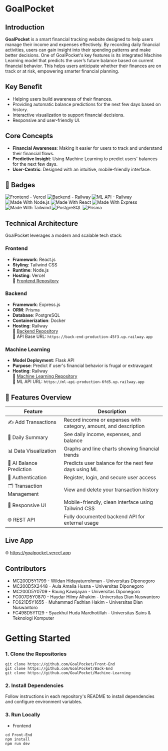 # GoalPocket

## Introduction
**GoalPocket** is a smart financial tracking website designed to help users manage their income and expenses effectively. By recording daily financial activities, users can gain insight into their spending patterns and make better decisions. One of GoalPocket's key features is its integrated Machine Learning model that predicts the user’s future balance based on current financial behavior. This helps users anticipate whether their finances are on track or at risk, empowering smarter financial planning.

## Key Benefit
- Helping users build awareness of their finances.
- Providing automatic balance predictions for the next few days based on history.
- Interactive visualization to support financial decisions.
- Responsive and user-friendly UI.

## Core Concepts
- **Financial Awareness**: Making it easier for users to track and understand their financial flows.
- **Predictive Insight**: Using Machine Learning to predict users' balances for the next few days.
- **User-Centric**: Designed with an intuitive, mobile-friendly interface.

## 📛 Badges

![Frontend - Vercel](https://img.shields.io/badge/frontend-Vercel-blue?logo=vercel)
![Backend - Railway](https://img.shields.io/badge/backend-Railway-green?logo=railway)
![ML API - Railway](https://img.shields.io/badge/ml--api-Railway-purple?logo=python)
![Made With Node.js](https://img.shields.io/badge/Node.js-Used-brightgreen?logo=node.js)
![Made With React](https://img.shields.io/badge/React-Used-blue?logo=react)
![Made With Express](https://img.shields.io/badge/Express-Used-lightgrey?logo=express)
![Made With Tailwind](https://img.shields.io/badge/TailwindCSS-Used-blue?logo=tailwind-css)
![PostgreSQL](https://img.shields.io/badge/PostgreSQL-Used-blue?logo=postgresql)
![Prisma](https://img.shields.io/badge/Prisma-Used-lightgrey?logo=prisma)

## Technical Architecture
GoalPocket leverages a modern and scalable tech stack:

### Frontend
- **Framework**: React.js
- **Styling**: Tailwind CSS
- **Runtime**: Node.js
- **Hosting**: Vercel  
🔗 [Frontend Repository](https://github.com/GoalPocket/Front-End)

### Backend
- **Framework**: Express.js
- **ORM**: Prisma
- **Database**: PostgreSQL
- **Containerization**: Docker
- **Hosting**: Railway  
🔗 [Backend Repository](https://github.com/GoalPocket/Back-End)  
🔗 API Base URL: `https://back-end-production-45f3.up.railway.app`

### Machine Learning
- **Model Deployment**: Flask API
- **Purpose**: Predict if user's financial behavior is frugal or extravagant
- **Hosting**: Railway  
🔗 [Machine Learning Repository](https://github.com/GoalPocket/Machine-Learning)  
🔗 ML API URL: `https://ml-api-production-6fd5.up.railway.app`

## 🎯 Features Overview

| Feature                            | Description                                                                 |
|------------------------------------|-----------------------------------------------------------------------------|
| ✍️ Add Transactions                | Record income or expenses with category, amount, and description            |
| 📅 Daily Summary                   | See daily income, expenses, and balance                                     |
| 📊 Data Visualization              | Graphs and line charts showing financial trends                             |
| 🔮 AI Balance Prediction           | Predicts user balance for the next few days using ML                        |
| 🔐 Authentication                  | Register, login, and secure user access                                     |
| 🗂️ Transaction Management          | View and delete your transaction history                                    |
| 🔄 Responsive UI                   | Mobile-friendly, clean interface using Tailwind CSS                         |
| 🌐 REST API                        | Fully documented backend API for external usage                             |

## Live App
🌐 https://goalpocket.vercel.app

## Contributors
- MC200D5Y1799 - Wildan Hidayaturrohman - Universitas Diponegoro
- MC200D5X2448 - Aula Amalia Husna - Universitas Diponegoro
- MC200D5Y0709 - Raung Kawijayan - Universitas Diponegoro
- FC007D5Y0870 - Haydar Hilmy Alhakim - Universitas Dian Nuswantoro
- FC621D5Y1655 - Muhammad Fadhlan Hakim - Universitas Dian Nuswantoro
- FC498D5Y1129 - Syaekhul Huda Mardhotillah - Universitas Sains & Teknologi Komputer

# Getting Started

### 1. Clone the Repositories
```
git clone https://github.com/GoalPocket/Front-End
git clone https://github.com/GoalPocket/Back-End
git clone https://github.com/GoalPocket/Machine-Learning
```
### 2. Install Dependencies
Follow instructions in each repository's README to install dependencies and configure environment variables.

### 3. Run Locally
- Frontend
```
cd Front-End
npm install
npm run dev
```
